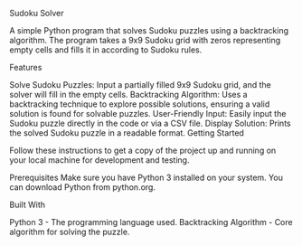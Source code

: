 Sudoku Solver

A simple Python program that solves Sudoku puzzles using a backtracking algorithm. The program takes a 9x9 Sudoku grid with zeros representing empty cells and fills it in according to Sudoku rules.

Features

Solve Sudoku Puzzles: Input a partially filled 9x9 Sudoku grid, and the solver will fill in the empty cells.
Backtracking Algorithm: Uses a backtracking technique to explore possible solutions, ensuring a valid solution is found for solvable puzzles.
User-Friendly Input: Easily input the Sudoku puzzle directly in the code or via a CSV file.
Display Solution: Prints the solved Sudoku puzzle in a readable format.
Getting Started

Follow these instructions to get a copy of the project up and running on your local machine for development and testing.

Prerequisites
Make sure you have Python 3 installed on your system. You can download Python from python.org.

Built With

Python 3 - The programming language used.
Backtracking Algorithm - Core algorithm for solving the puzzle.
